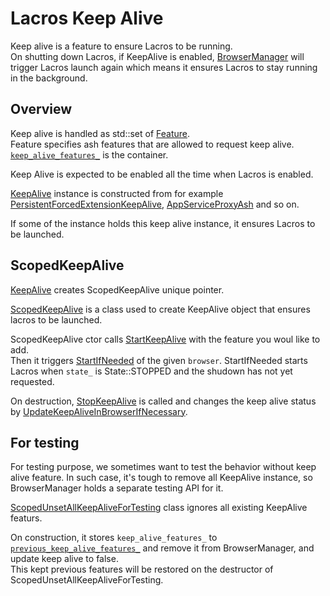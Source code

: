 # Lacros Keep Alive

Keep alive is a feature to ensure Lacros to be running.  
On shutting down Lacros, if KeepAlive is enabled, [BrowserManager](https://source.chromium.org/chromium/chromium/src/+/main:chrome/browser/ash/crosapi/browser_manager.h) will trigger Lacros launch again which means it ensures Lacros to stay running in the background.

## Overview
Keep alive is handled as std::set of [Feature](https://source.chromium.org/chromium/chromium/src/+/main:chrome/browser/ash/crosapi/browser_manager.h;l=537;drc=7fa0c25da15ae39bbd2fd720832ec4df4fee705a).  
Feature specifies ash features that are allowed to request keep alive. [`keep_alive_features_`](https://source.chromium.org/chromium/chromium/src/+/main:chrome/browser/ash/crosapi/browser_manager.h;l=793;drc=7fa0c25da15ae39bbd2fd720832ec4df4fee705a) is the container.

Keep Alive is expected to be enabled all the time when Lacros is enabled.

[KeepAlive](https://source.chromium.org/chromium/chromium/src/+/main:chrome/browser/ash/crosapi/browser_manager.cc;l=1035;drc=7fa0c25da15ae39bbd2fd720832ec4df4fee705a) instance is constructed from for example [PersistentForcedExtensionKeepAlive](https://source.chromium.org/chromium/chromium/src/+/main:chrome/browser/ash/crosapi/persistent_forced_extension_keep_alive.cc;l=83-84;drc=7fa0c25da15ae39bbd2fd720832ec4df4fee705a), [AppServiceProxyAsh](https://source.chromium.org/chromium/chromium/src/+/main:chrome/browser/apps/app_service/app_service_proxy_ash.cc;l=185-186;drc=7fa0c25da15ae39bbd2fd720832ec4df4fee705a) and so on.

If some of the instance holds this keep alive instance, it ensures Lacros to be launched.

## ScopedKeepAlive
[KeepAlive](https://source.chromium.org/chromium/chromium/src/+/main:chrome/browser/ash/crosapi/browser_manager.cc;l=1035;drc=7fa0c25da15ae39bbd2fd720832ec4df4fee705a) creates ScopedKeepAlive unique pointer.  

[ScopedKeepAlive](https://source.chromium.org/chromium/chromium/src/+/main:chrome/browser/ash/crosapi/browser_manager.h;l=551;drc=7fa0c25da15ae39bbd2fd720832ec4df4fee705a) is a class used to create KeepAlive object that ensures lacros to be launched.

ScopedKeepAlive ctor calls [StartKeepAlive](https://source.chromium.org/chromium/chromium/src/+/main:chrome/browser/ash/crosapi/browser_manager.cc;l=1895;drc=7fa0c25da15ae39bbd2fd720832ec4df4fee705a) with the feature you woul like to add.  
Then it triggers [StartIfNeeded](https://source.chromium.org/chromium/chromium/src/+/main:chrome/browser/ash/crosapi/browser_manager.cc;l=1676;drc=7fa0c25da15ae39bbd2fd720832ec4df4fee705a) of the given `browser`. StartIfNeeded starts Lacros when `state_` is State::STOPPED and the shudown has not yet requested.

On destruction, [StopKeepAlive](https://source.chromium.org/chromium/chromium/src/+/main:chrome/browser/ash/crosapi/browser_manager.cc;l=1030;drc=6ca5cf6c747a131e785b0c3bdc2313d1815d7fd4) is called and changes the keep alive status by [UpdateKeepAliveInBrowserIfNecessary](https://source.chromium.org/chromium/chromium/src/+/main:chrome/browser/ash/crosapi/browser_manager.cc;l=1928;drc=7fa0c25da15ae39bbd2fd720832ec4df4fee705a).  

## For testing
For testing purpose, we sometimes want to test the behavior without keep alive feature. In such case, it's tough to remove all KeepAlive instance, so BrowserManager holds a separate testing API for it.

[ScopedUnsetAllKeepAliveForTesting](https://source.chromium.org/chromium/chromium/src/+/main:chrome/browser/ash/crosapi/browser_manager.h;l=565;drc=7fa0c25da15ae39bbd2fd720832ec4df4fee705a) class ignores all existing KeepAlive featurs.

On construction, it stores `keep_alive_features_` to [`previous_keep_alive_features_`](https://source.chromium.org/chromium/chromium/src/+/main:chrome/browser/ash/crosapi/browser_manager.h;l=572;drc=7fa0c25da15ae39bbd2fd720832ec4df4fee705a) and remove it from BrowserManager, and update keep alive to false.  
This kept previous features will be restored on the destructor of ScopedUnsetAllKeepAliveForTesting.